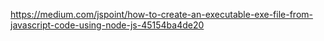 https://medium.com/jspoint/how-to-create-an-executable-exe-file-from-javascript-code-using-node-js-45154ba4de20
